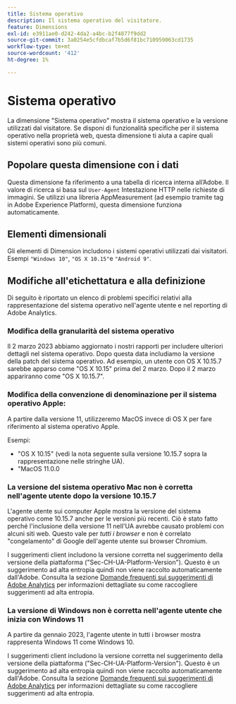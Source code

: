 ```yaml
---
title: Sistema operativo
description: Il sistema operativo del visitatore.
feature: Dimensions
exl-id: e3911ae0-d242-4da2-a4bc-b2f4877f9dd2
source-git-commit: 3a0254e5cfdbcaf7b5d6f81bc710959063cd1735
workflow-type: tm+mt
source-wordcount: '412'
ht-degree: 1%

---
```


# Sistema operativo

La dimensione &quot;Sistema operativo&quot; mostra il sistema operativo e la versione utilizzati dal visitatore. Se disponi di funzionalità specifiche per il sistema operativo nella proprietà web, questa dimensione ti aiuta a capire quali sistemi operativi sono più comuni.

## Popolare questa dimensione con i dati

Questa dimensione fa riferimento a una tabella di ricerca interna all’Adobe. Il valore di ricerca si basa sul `User-Agent` Intestazione HTTP nelle richieste di immagini. Se utilizzi una libreria AppMeasurement (ad esempio tramite tag in Adobe Experience Platform), questa dimensione funziona automaticamente.

## Elementi dimensionali

Gli elementi di Dimension includono i sistemi operativi utilizzati dai visitatori. Esempi `"Windows 10"`, `"OS X 10.15"`e `"Android 9"`.

## Modifiche all&#39;etichettatura e alla definizione

Di seguito è riportato un elenco di problemi specifici relativi alla rappresentazione del sistema operativo nell&#39;agente utente e nel reporting di Adobe Analytics.

### Modifica della granularità del sistema operativo

Il 2 marzo 2023 abbiamo aggiornato i nostri rapporti per includere ulteriori dettagli nel sistema operativo. Dopo questa data includiamo la versione della patch del sistema operativo. Ad esempio, un utente con OS X 10.15.7 sarebbe apparso come &quot;OS X 10.15&quot; prima del 2 marzo. Dopo il 2 marzo appariranno come &quot;OS X 10.15.7&quot;.

### Modifica della convenzione di denominazione per il sistema operativo Apple:

A partire dalla versione 11, utilizzeremo MacOS invece di OS X per fare riferimento al sistema operativo Apple.

Esempi:

* &quot;OS X 10.15&quot; (vedi la nota seguente sulla versione 10.15.7 sopra la rappresentazione nelle stringhe UA).
* &quot;MacOS 11.0.0

### La versione del sistema operativo Mac non è corretta nell&#39;agente utente dopo la versione 10.15.7 

L&#39;agente utente sui computer Apple mostra la versione del sistema operativo come 10.15.7 anche per le versioni più recenti. Ciò è stato fatto perché l&#39;inclusione della versione 11 nell&#39;UA avrebbe causato problemi con alcuni siti web. Questo vale per *tutti i browser* e non è correlato &quot;congelamento&quot; di Google dell&#39;agente utente sui browser Chromium.

I suggerimenti client includono la versione corretta nel suggerimento della versione della piattaforma (&quot;Sec-CH-UA-Platform-Version&quot;). Questo è un suggerimento ad alta entropia quindi non viene raccolto automaticamente dall&#39;Adobe. Consulta la sezione [Domande frequenti sui suggerimenti di Adobe Analytics](https://experienceleague.adobe.com/docs/analytics/technotes/client-hints.html?lang=en) per informazioni dettagliate su come raccogliere suggerimenti ad alta entropia.

### La versione di Windows non è corretta nell&#39;agente utente che inizia con Windows 11

A partire da gennaio 2023, l&#39;agente utente in tutti i browser mostra rappresenta Windows 11 come Windows 10.

I suggerimenti client includono la versione corretta nel suggerimento della versione della piattaforma (&quot;Sec-CH-UA-Platform-Version&quot;). Questo è un suggerimento ad alta entropia quindi non viene raccolto automaticamente dall&#39;Adobe. Consulta la sezione [Domande frequenti sui suggerimenti di Adobe Analytics](https://experienceleague.adobe.com/docs/analytics/technotes/client-hints.html?lang=en) per informazioni dettagliate su come raccogliere suggerimenti ad alta entropia.
